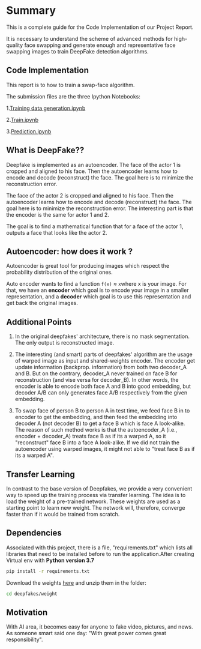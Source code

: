 # Summary

This is a complete guide for the Code Implementation of our Project Report.

It is necessary to understand the scheme of advanced methods for high-quality face swapping and generate enough and representative face swapping images to train DeepFake detection algorithms. 

## Code Implementation


This report is to how to train a swap-face algorithm. 

The submission files are the three Ipython Notebooks: 

 1.[Training data generation.ipynb](https://github.com/somya51p/Face_swap/blob/main/Face_swap/Training%20data%20generation.ipynb)

 2.[Train.ipynb](https://github.com/somya51p/Face_swap/blob/main/Face_swap/train.ipynb)

 3.[Prediction.ipynb](https://github.com/somya51p/Face_swap/blob/main/Face_swap/Prediction.ipynb)

## What is DeepFake??

Deepfake is implemented as an autoencoder.
The face of the actor 1 is cropped and aligned to his face. Then the autoencoder learns how to encode and decode (reconstruct) the face. The goal here is to minimize the reconstruction error.

The face of the actor 2 is cropped and aligned to his face. Then the autoencoder learns how to encode and decode (reconstruct) the face. The goal here is to minimize the reconstruction error. The interesting part is that the encoder is the same for actor 1 and 2.

The goal is to find a mathematical function that for a face of the actor 1, outputs a face that looks like the actor 2.


## Autoencoder: how does it work ?

Autoencoder is great tool for producing images which respect the probability distribution of the original ones.

Auto encoder wants to find a function `f(x)` &asymp; ` x `where x is your image. For that, we have an **encoder** which goal is to encode your image in a smaller representation, and a **decoder** which goal is to use this representation and get back the original images. 


## Additional Points

1. In the original deepfakes' architecture, there is no mask segmentation. The only output is reconstructed image.

2. The interesting (and smart) parts of deepfakes' algorithm are the usage of warped image as input and shared-weights encoder. The encoder get update information (backprop. information) from both two decoder_A and B. But on the contrary, decoder_A never trained on face B for reconstruction (and vise versa for decoder_B). In other words, the encoder is able to encode both face A and B into good embedding, but decoder A/B can only generates face A/B respectively from the given embedding.

3. To swap face of person B to person A in test time, we feed face B in to encoder to get the embedding, and then feed the embedding into decoder A (not decoder B) to get a face B which is face A look-alike. The reason of such method works is that the autoencoder_A (i.e., encoder + decoder_A) treats face B as if its a warped A, so it "reconstruct" face B into a face A look-alike. If we did not train the autoencoder using warped images, it might not able to "treat face B as if its a warped A".

## Transfer Learning

In contrast to the base version of Deepfakes, we provide a very convenient way to speed up the training process via transfer learning. The idea is to load the weight of a pre-trained network. These weights are used as a starting point to learn new weight. The network will, therefore, converge faster than if it would be trained from scratch.


## Dependencies

Associated with this project, there is a file, "requirements.txt" which lists all libraries that need to be installed before to run the application.After creating Virtual env with **Python version 3.7**
```bash
pip install -r requirements.txt
```

Download the weights [here](https://drive.google.com/file/d/1J1PgGZDCufCxZ6vEwHwnM7czAXjIliH5/view?usp=sharing)
and unzip them in the folder:
```bash
cd deepfakes/weight
```

## Motivation

With AI area, it becomes easy for anyone to fake video, pictures, and news. As someone smart said one day: "With great power comes great responsibility".


